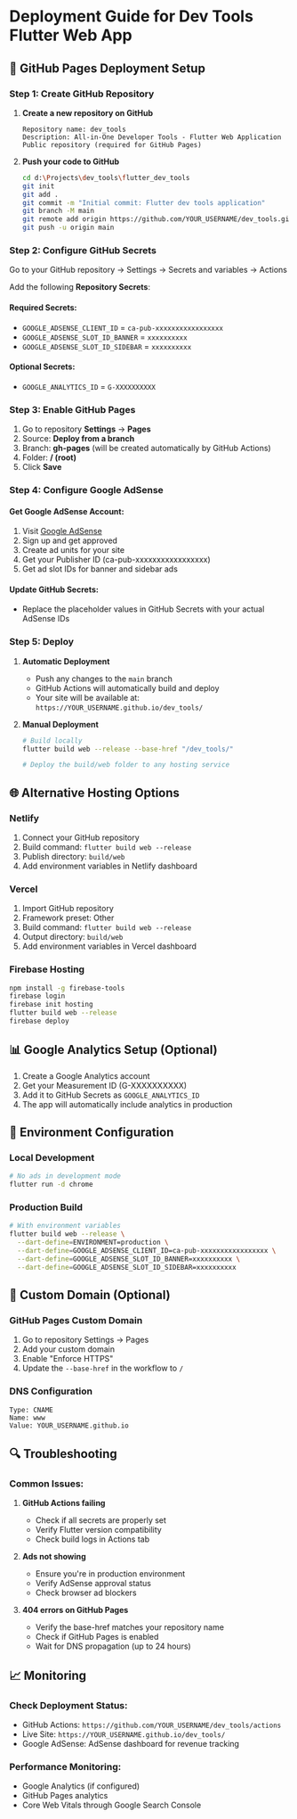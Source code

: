 # Deployment Guide for Dev Tools Flutter Web App

## 🚀 GitHub Pages Deployment Setup

### Step 1: Create GitHub Repository

1. **Create a new repository on GitHub**
   ```
   Repository name: dev_tools
   Description: All-in-One Developer Tools - Flutter Web Application
   Public repository (required for GitHub Pages)
   ```

2. **Push your code to GitHub**
   ```bash
   cd d:\Projects\dev_tools\flutter_dev_tools
   git init
   git add .
   git commit -m "Initial commit: Flutter dev tools application"
   git branch -M main
   git remote add origin https://github.com/YOUR_USERNAME/dev_tools.git
   git push -u origin main
   ```

### Step 2: Configure GitHub Secrets

Go to your GitHub repository → Settings → Secrets and variables → Actions

Add the following **Repository Secrets**:

#### Required Secrets:
- `GOOGLE_ADSENSE_CLIENT_ID` = `ca-pub-xxxxxxxxxxxxxxxxx`
- `GOOGLE_ADSENSE_SLOT_ID_BANNER` = `xxxxxxxxxx`
- `GOOGLE_ADSENSE_SLOT_ID_SIDEBAR` = `xxxxxxxxxx`

#### Optional Secrets:
- `GOOGLE_ANALYTICS_ID` = `G-XXXXXXXXXX`

### Step 3: Enable GitHub Pages

1. Go to repository **Settings** → **Pages**
2. Source: **Deploy from a branch**
3. Branch: **gh-pages** (will be created automatically by GitHub Actions)
4. Folder: **/ (root)**
5. Click **Save**

### Step 4: Configure Google AdSense

#### Get Google AdSense Account:
1. Visit [Google AdSense](https://www.google.com/adsense/)
2. Sign up and get approved
3. Create ad units for your site
4. Get your Publisher ID (ca-pub-xxxxxxxxxxxxxxxxx)
5. Get ad slot IDs for banner and sidebar ads

#### Update GitHub Secrets:
- Replace the placeholder values in GitHub Secrets with your actual AdSense IDs

### Step 5: Deploy

1. **Automatic Deployment**
   - Push any changes to the `main` branch
   - GitHub Actions will automatically build and deploy
   - Your site will be available at: `https://YOUR_USERNAME.github.io/dev_tools/`

2. **Manual Deployment**
   ```bash
   # Build locally
   flutter build web --release --base-href "/dev_tools/"
   
   # Deploy the build/web folder to any hosting service
   ```

## 🌐 Alternative Hosting Options

### Netlify
1. Connect your GitHub repository
2. Build command: `flutter build web --release`
3. Publish directory: `build/web`
4. Add environment variables in Netlify dashboard

### Vercel
1. Import GitHub repository
2. Framework preset: Other
3. Build command: `flutter build web --release`
4. Output directory: `build/web`
5. Add environment variables in Vercel dashboard

### Firebase Hosting
```bash
npm install -g firebase-tools
firebase login
firebase init hosting
flutter build web --release
firebase deploy
```

## 📊 Google Analytics Setup (Optional)

1. Create a Google Analytics account
2. Get your Measurement ID (G-XXXXXXXXXX)
3. Add it to GitHub Secrets as `GOOGLE_ANALYTICS_ID`
4. The app will automatically include analytics in production

## 🔧 Environment Configuration

### Local Development
```bash
# No ads in development mode
flutter run -d chrome
```

### Production Build
```bash
# With environment variables
flutter build web --release \
  --dart-define=ENVIRONMENT=production \
  --dart-define=GOOGLE_ADSENSE_CLIENT_ID=ca-pub-xxxxxxxxxxxxxxxxx \
  --dart-define=GOOGLE_ADSENSE_SLOT_ID_BANNER=xxxxxxxxxx \
  --dart-define=GOOGLE_ADSENSE_SLOT_ID_SIDEBAR=xxxxxxxxxx
```

## 🎯 Custom Domain (Optional)

### GitHub Pages Custom Domain
1. Go to repository Settings → Pages
2. Add your custom domain
3. Enable "Enforce HTTPS"
4. Update the `--base-href` in the workflow to `/`

### DNS Configuration
```
Type: CNAME
Name: www
Value: YOUR_USERNAME.github.io
```

## 🔍 Troubleshooting

### Common Issues:

1. **GitHub Actions failing**
   - Check if all secrets are properly set
   - Verify Flutter version compatibility
   - Check build logs in Actions tab

2. **Ads not showing**
   - Ensure you're in production environment
   - Verify AdSense approval status
   - Check browser ad blockers

3. **404 errors on GitHub Pages**
   - Verify the base-href matches your repository name
   - Check if GitHub Pages is enabled
   - Wait for DNS propagation (up to 24 hours)

## 📈 Monitoring

### Check Deployment Status:
- GitHub Actions: `https://github.com/YOUR_USERNAME/dev_tools/actions`
- Live Site: `https://YOUR_USERNAME.github.io/dev_tools/`
- Google AdSense: AdSense dashboard for revenue tracking

### Performance Monitoring:
- Google Analytics (if configured)
- GitHub Pages analytics
- Core Web Vitals through Google Search Console
